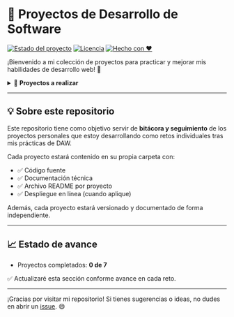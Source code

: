 # 📂 Proyectos de Desarrollo de Software

[![Estado del proyecto](https://img.shields.io/badge/Estado-Activo-brightgreen)](https://github.com/TU_USUARIO/TU_REPO)
[![Licencia](https://img.shields.io/badge/Licencia-MIT-blue)](LICENSE)
[![Hecho con ❤️](https://img.shields.io/badge/Made%20with-%E2%9D%A4-red)](#)

¡Bienvenido a mi colección de proyectos para practicar y mejorar mis habilidades de desarrollo web! 🚀

<details>
  <summary>📌 <strong>Proyectos a realizar</strong></summary>

1. ✅ [ToDo List con autenticación](./ToDo-List)
2. 📝 **Blog personal** con comentarios
3. 📊 **Dashboard financiero** con gráficas
4. 🔐 **API RESTful** con JWT
5. 🗂️ **Clon sencillo de Trello**
6. 🛒 **Marketplace** con integración de pagos
7. 💬 **Sistema de chat** en tiempo real

</details>

---

## 💡 Sobre este repositorio

Este repositorio tiene como objetivo servir de **bitácora y seguimiento** de los proyectos personales que estoy desarrollando como retos individuales tras mis prácticas de DAW.

Cada proyecto estará contenido en su propia carpeta con:

- ✅ Código fuente
- ✅ Documentación técnica
- ✅ Archivo README por proyecto
- ✅ Despliegue en línea (cuando aplique)

Además, cada proyecto estará versionado y documentado de forma independiente.

---

## 📈 Estado de avance

- Proyectos completados: **0 de 7**

✅ Actualizaré esta sección conforme avance en cada reto.

---

¡Gracias por visitar mi repositorio! Si tienes sugerencias o ideas, no dudes en abrir un [issue](https://github.com/Alextc35/proyectos-desarrollo-software/issues). 😄
